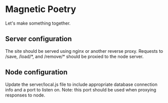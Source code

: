 Magnetic Poetry
===============

Let's make something together.

Server configuration
--------------------

The site should be served using nginx or another reverse proxy. Requests to /save, /load/\*, and /remove/\* should be proxied to the node server.

Node configuration
------------------

Update the server/local.js file to include appropriate database connection info and a port to listen on. Note: this port should be used when proxying responses to node.
